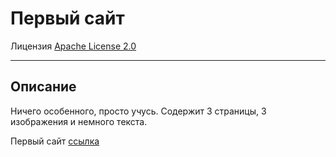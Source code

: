 # Первый сайт

Лицензия [Apache License 2.0](./lidense.md)

---
## Описание

Ничего особенного, просто учусь. Содержит 3 страницы, 3 изображения и немного текста.

Первый сайт [ссылка](./index.html)